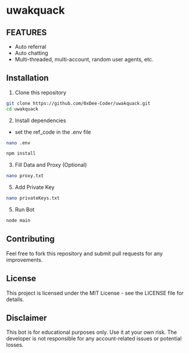# uwakquack
## FEATURES
- Auto referral
- Auto chatting
- Multi-threaded, multi-account, random user agents, etc.

## Installation

1. Clone this repository

```bash
git clone https://github.com/0xDee-Coder/uwakquack.git
cd uwakquack
```
2. Install dependencies
- set the ref_code in the .env file
```bash
nano .env
```
```bash
npm install
```
3. Fill Data and Proxy (Optional)

```bash
nano proxy.txt
```
5. Add Private Key
```bash
nano privateKeys.txt
```
5. Run Bot
```bash
node main
```
## Contributing

Feel free to fork this repository and submit pull requests for any improvements.

## License

This project is licensed under the MIT License - see the LICENSE file for details.

## Disclaimer

This bot is for educational purposes only. Use it at your own risk. The developer is not responsible for any account-related issues or potential losses.
